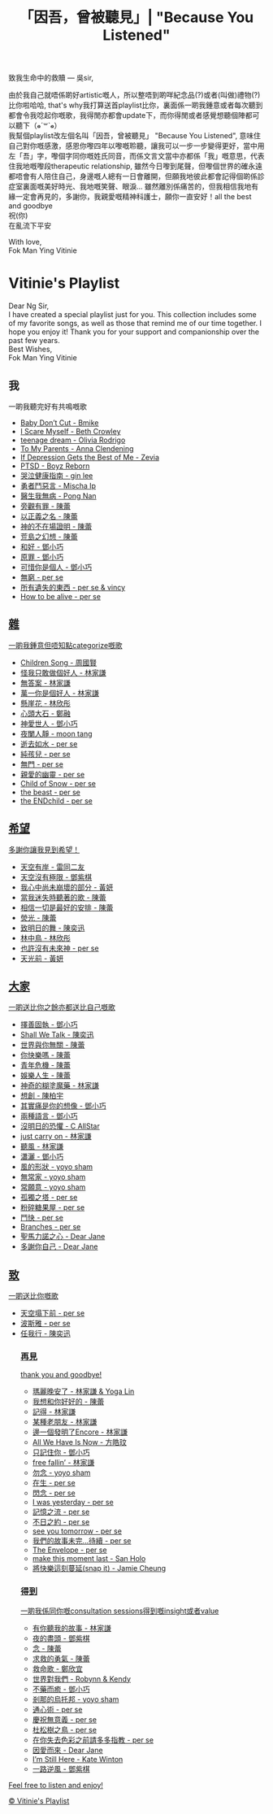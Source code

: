 <!DOCTYPE html>
<html lang="en">
<head>
    <meta charset="UTF-8">
    <meta name="viewport" content="width=device-width, initial-scale=1.0">
    <link rel="stylesheet" href="styles.css">
</head>
<body>
    <header>
        <h1>「因吾，曾被聽見」| "Because You Listened"</h1>
    </header>
    </head>
<body>
    <p>致我生命中的救贖 — 吳sir,</p>
    <p>由於我自己就唔係啲好artistic嘅人，所以整唔到啲咩紀念品(?)或者(叫做)禮物(?)比你啦哈哈, that's why我打算送首playlist比你，裏面係一啲我鍾意或者每次聽到都會令我唸起你嘅歌，我得閒亦都會update下，而你得閒或者感覺想聽個陣都可以聽下（๑⃙⃘ˊ꒳​ˋ๑⃙⃘）
        <br>我幫個playlist改左個名叫「因吾，曾被聽見」 "Because You Listened", 意味住自己對你嘅感激，感恩你嚟四年以嚟嘅聆聽，讓我可以一步一步變得更好，當中用左「吾」字，嚟個字同你嘅姓氏同音，而係文言文當中亦都係「我」嘅意思，代表住我地嘅嚟段therapeutic relationship, 雖然今日嚟到尾聲，但嚟個世界的確永遠都唔會有人陪住自己，身邊嘅人總有一日會離開，但願我地彼此都會記得個啲係診症室裏面嘅美好時光、我地嘅笑聲、眼淚... 雖然離別係痛苦的，但我相信我地有緣一定會再見的，多謝你，我親愛嘅精神科護士，願你一直安好！all the best and goodbye
        <br>祝(你)
        <br>在亂流下平安</p>
<footer>
    <p>With love, 
        <br>Fok Man Ying Vitinie</p>
</footer>
<div></div>
    <h1>Vitinie's Playlist</h1>
    <p>Dear Ng Sir,
    <br>I have created a special playlist just for you. This collection includes some of my favorite songs, as well as those that remind me of our time together. I hope you enjoy it! Thank you for your support and companionship over the past few years.
    <br>Best Wishes,
    <br>Fok Man Ying Vitinie</p>
    <main>
        <h2>我</h2>
        <body>一啲我聽完好有共鳴嘅歌</body>
        <ul id="song-list">
            <li><a href="https://www.youtube.com/watch?v=__Dw3YC6WzY&pp=0gcJCf0Ao7VqN5tD" target="_blank">Baby Don’t Cut - Bmike</li>
            <li><a href="https://www.youtube.com/watch?v=__Dw3YC6WzY&pp=0gcJCf0Ao7VqN5tD" target="_blank">I Scare Myself - Beth Crowley</li>
            <li><a href="https://youtu.be/F33uCg-3XiY?si=Fc3RGi1JEwPblBmX" target="_blank">teenage dream - Olivia Rodrigo</li>
            <li><a href="https://youtu.be/uQUrhYpPra0?si=hnewaYVakSn0TOMn" target="_blank">To My Parents - Anna Clendening</li>
            <li><a href="https://www.youtube.com/watch?v=Xq4M8WAiug4&pp=ygUhaWYgZGVwcmVzc2lvbiBnZXRzIHRoZSBiZXN0IG9mIG1l0gcJCd4JAYcqIYzv" target="_blank">If Depression Gets the Best of Me - Zevia</li>
            <li><a href="https://youtu.be/Sgs5sC3NAVk?si=VUZ5UtuLpfqVy6lw" target="_blank">PTSD - Boyz Reborn</li>
            <li><a href="https://youtu.be/L2I7TZCzBow?si=Ivjx891C8cDZVO_7" target="_blank">哭泣健康指南 - gin lee</li>
            <li><a href="https://youtu.be/ab6wgQ5m4L4?si=RUU24n6kgxD2jPP0" target="_blank">勇者鬥惡言 - Mischa Ip</li>
            <li><a href="https://youtu.be/UVIhHcKMi7s?si=d2sz7YRQqG9cfp_w" target="_blank">醫生我無病 - Pong Nan</li>
            <li><a href="https://youtu.be/rcOweqYYX1U?si=5A1FLs9imLT8LOMJ" target="_blank">旁觀有罪 - 陳蕾</li>
            <li><a href="https://youtu.be/CVqm_qM7lG0?si=Tp7zzvDhUReEsbW6" target="_blank">以正義之名 - 陳蕾</li>
            <li><a href="https://youtu.be/e_8z97iV2cI?si=oQ-npG0UwAZ0kfsP" target="_blank">神的不在場證明 - 陳蕾</li>
            <li><a href="https://youtu.be/coxeA969dGQ?si=vcjMO2V8hHvLJ5Hk" target="_blank">荒島之幻想 - 陳蕾</li>
            <li><a href="https://youtu.be/UdEqnJWyGLY?si=jge7q8AE_6BZaK5v" target="_blank">和好 - 鄧小巧</li>
            <li><a href="https://youtu.be/f_tG3VPOVf8?si=MJaSumf7ioP2MdxK" target="_blank">原罪 - 鄧小巧</li>
            <li><a href="https://youtu.be/vtp3bJb7RNE?si=ptfgwabSOU5m5VPQ" target="_blank">可惜你是個人 - 鄧小巧</li>
            <li><a href="https://youtu.be/v6ltnNnUfXE?si=KUfwHW9z6l2gnIMG" target="_blank">無窮 - per se</li>
            <li><a href="https://youtu.be/_5Bbfkl4fwE?si=6OBA07AUfJfEY_R-" target="_blank">所有遺失的東西 - per se & vincy</li>
            <li><a href="https://youtu.be/lrPTYvYsqFQ?si=9ez257LsGGMSN7z8" target="_blank">How to be alive - per se</li>
            </ul>
    </main>
    <main>
        <h2>雜</h2>
        <body>一啲我鍾意但唔知點categorize嘅歌</body>
        <ul id="song-list">
            <li><a href="https://youtu.be/Lsvry_XKJRE?si=bf5oETjJ6w0pm51F" target="_blank">Children Song - 周國賢</li>
            <li><a href="https://youtu.be/uDsV6TW903U?si=FaDI2iP07yVvcSa8" target="_blank">怪我只敢做個好人 - 林家謙</li>
            <li><a href="https://youtu.be/4VO_ZJ3H8E8?si=KCSvp5I7dEOpKSKQ" target="_blank">無答案 - 林家謙</li>
            <li><a href="https://youtu.be/3BgQTkguk0w?si=JrJUh9VoioXR5Hug" target="_blank">萬一你是個好人 - 林家謙</li>
            <li><a href="https://youtu.be/72Ha7Wk6t0g?si=vm6uptafJTDZim7v" target="_blank">懸崖花 - 林欣彤</li>
            <li><a href="https://youtu.be/8IYbahgvgQI?si=UAC8EoXS5BfdNsEA" target="_blank">心頭大石 - 鄭融</li>
            <li><a href="https://youtu.be/QIWasCe4IU8?si=clMpC3I3xrpgIq_m" target="_blank">神愛世人 - 鄧小巧</li>
            <li><a href="https://youtu.be/v3rDVWZd72c?si=Oik4kfNVIle4zW6L" target="_blank">夜闌人靜 - moon tang</li>
            <li><a href="https://youtu.be/eznbpqAlRy8?si=sg4p_TAbl_TjnOfK" target="_blank">逝去如水 - per se</li>
            <li><a href="https://youtu.be/8KrGB8lNyGc?si=oUbD_Ojzakzp2-hB" target="_blank">純孩兒 - per se</li>
            <li><a href="https://youtu.be/wJKHQU2GuwY?si=JxhWJJjUSaIePVNI" target="_blank">無門 - per se</li>
            <li><a href="https://youtu.be/gmeEHskNilg?si=Z8sJWeD3lGv4N5gi" target="_blank">親愛的幽靈 - per se</li>
            <li><a href="https://youtu.be/drf4eImkNS8?si=fFim01rlZoBPyFV1" target="_blank">Child of Snow - per se</li>
            <li><a href="https://youtu.be/FTdqtKAqlRI?si=tna4k6St_L_0hcaD" target="_blank">the beast - per se</li>
            <li><a href="https://youtu.be/2VPvbxMdAHQ?si=QssbFn08Fk7hAM6Z" target="_blank">the ENDchild - per se</li>
            </ul>
      </main>
    <main>
        <h2>希望</h2>
        <body>多謝你讓我見到希望！</body>
        <ul id="song-list">
            <li><a href="https://youtu.be/FapFw6qY1vY?si=pf0lPc4D4_Mbjdx5" target="_blank">天空有岸 - 雷同二友</li>
            <li><a href="https://youtu.be/gCQuEakOEFo?si=IHT77S2peMbQOZaF" target="_blank">天空沒有極限 - 鄧紫棋</li>
            <li><a href="https://youtu.be/JpSXjEVPeRQ?si=ac-_4BF8htjscXdz" target="_blank">我心中尚未崩壞的部分 - 黃妍</li>
            <li><a href="https://youtu.be/fcvzAC2K_H8?si=OUUWgaCvhY9pNvKz" target="_blank">當我迷失時聽著的歌 - 陳蕾</li>
            <li><a href="https://youtu.be/RJFcyoDhzKU?si=brA62rfz04cgHu-w" target="_blank">相信一切是最好的安排 - 陳蕾</li>
            <li><a href="https://youtu.be/aHI3OOUESdc?si=dAS58A9VLzZf_fwV" target="_blank">熒光 - 陳蕾</li>
            <li><a href="https://youtu.be/6gJTweOGxTU?si=i7_LmtAHXjcZLuHQ" target="_blank">致明日的舞 - 陳奕迅</li>
            <li><a href="https://youtu.be/Tf0fHAg3BBg?si=M9sCAgvgwmUsVWk8" target="_blank">林中鳥 - 林欣彤</li>
            <li><a href="https://youtu.be/r-Kw1canb5o?si=gxJTMCTU_RJuVaDZ" target="_blank">也許沒有未來神 - per se</li>
            <li><a href="https://youtu.be/EnguPjSw1Eo?si=_tcXzBsUt4REXQaw" target="_blank">天光前 - 黃妍</li>
        </main>
        </ul>
        <main>
        <h2>大家</h2>
        <body>一啲送比你之餘亦都送比自己嘅歌</body>
        <ul id="song-list">
            <li><a href="https://youtu.be/jOFrcTHJQaM?si=zRGHwurtoIDVv2s6" target="_blank">擇善固執 - 鄧小巧</li>
            <li><a href="https://youtu.be/YycDCuLIZnc?si=LNpER9FPNpfZ75mY" target="_blank">Shall We Talk - 陳奕迅</li>
            <li><a href="https://youtu.be/fN6eXrbxQFI?si=c9rwfnvLnWKXfeqb" target="_blank">世界與你無關 - 陳蕾</li>
            <li><a href="https://youtu.be/SaffTafBkH8?si=NsttZH0nxXckeF0S" target="_blank">你快樂嗎 - 陳蕾</li>
            <li><a href="https://youtu.be/nO-ht35P_z8?si=a4jiwKzrYWL-6S87" target="_blank">青年危機 - 陳蕾</li>
            <li><a href="https://youtu.be/faaExBhoIKM?si=0GJgRjFbwgbYGTYA" target="_blank">娛樂人生 - 陳蕾</li>
            <li><a href="https://youtu.be/jrP24ZSYHts?si=whsbqeqKG7RdbeaW" target="_blank">神奇的糊塗魔藥 - 林家謙</li>
            <li><a href="https://youtu.be/M5zGblqSzE4?si=YsbP0as_3TKCwi-P" target="_blank">想創 - 陳柏宇</li>
            <li><a href="https://youtu.be/XYIJuXN5hoE?si=nhhLy995-NwDGOMT" target="_blank">其實痛是你的想像 - 鄧小巧</li>
            <li><a href="https://youtu.be/cuo_rEGlwO0?si=FQT8rT5Ibwp6d633" target="_blank">兩種語言 - 鄧小巧</li>
            <li><a href="https://youtu.be/GmVtpXz1AL4?si=frtmubuP1BZP6p0z" target="_blank">沒明日的恐懼 - C AllStar</li>
            <li><a href="https://youtu.be/ievJesbs_fw?si=htAq92oQAjmU-JtG" target="_blank">just carry on - 林家謙</li>
            <li><a href="https://youtu.be/GOoRxCVCE-k?si=EojPFGSiEGouGLXz" target="_blank">聽風 - 林家謙</li>
            <li><a href="https://youtu.be/wjDpUogkZE8?si=UiY7SA5ib8NmTn7A" target="_blank">瀟灑 - 鄧小巧</li>
            <li><a href="https://youtu.be/KEb1Db47DAg?si=Hgxfx8glJgGHaKGz" target="_blank">風的形狀 - yoyo sham</li>
            <li><a href="https://youtu.be/hEcr6oU1nDc?si=-xSU3B8HEcDl9l_O" target="_blank">無常家 - yoyo sham</li>
            <li><a href="https://youtu.be/mPTM0aGP8lE?si=Zke2NrE7_New91U-" target="_blank">常願意 - yoyo sham</li>
            <li><a href="https://youtu.be/7i2NRC83X2A?si=2_XDGyZxwhe1nF7L" target="_blank">孤獨之塔 - per se</li>
            <li><a href="https://youtu.be/FjS50ATT1v0?si=vrjDUhdUUZ0h9qLu" target="_blank">粉碎糖果屋 - per se</li>
            <li><a href="https://youtu.be/mNaGQag63wA?si=yDb3FJKIQp3IiTzX" target="_blank">鬥快 - per se</li>
            <li><a href="https://youtu.be/vCzogbzbO88?si=vX5VRh7bMBr2irIW" target="_blank">Branches - per se</li>
            <li><a href="https://youtu.be/06DLtL10XdA?si=QAMRzhVZ0QpPiWM8" target="_blank">聖馬力諾之心 - Dear Jane</li>
            <li><a href="https://youtu.be/hQ-CEKgD8Gs?si=0t69kHuS-jixBdUa" target="_blank">多謝你自己 - Dear Jane</li>
</ul>
        </main>
        <main>
        <h2>致</h2>
        <body>一啲送比你嘅歌</body>
        <ul id="song-list">
            <li><a href="https://youtu.be/YJId-hlKy-g?si=7Cb095YxPFYZVnCQ" target="_blank">天空塌下前 - per se</li>
            <li><a href="https://youtu.be/PW7Y7VYul3g?si=xrpYmdq0lRZbWVNJ" target="_blank">波斯雅 - per se</li>
            <li><a href="https://youtu.be/oYw4uH80gcw?si=36ZAyCa7Mx4-iyry" target="_blank">任我行 - 陳奕迅</li>
            <!-- Add more songs as needed -->
          <main>
            <h3>再見</h3>
            <body>thank you and goodbye!</body>
            <ul id="song-list">
                <li><a href="https://youtu.be/xoyxVMt_sYE?si=hllRmN-V_WMjRUIH" target="_blank">瑪麗晚安了 - 林家謙 & Yoga Lin</li>
                <li><a href="https://youtu.be/fZSgY842Uq0?si=8b1jMPSga7UP0Fyy" target="_blank">我想和你好好的 - 陳蕾</li>
                <li><a href="https://youtu.be/JZYNGEudQx0?si=OEppZA2-kDa8LidI" target="_blank">記得 - 林家謙</li>
                <li><a href="https://youtu.be/bvhbM0JGsx4?si=ecQZMkYdPic9Y1ja" target="_blank">某種老朋友 - 林家謙</li>
                <li><a href="https://youtu.be/KpZL59NqkcY?si=hRJTaoACT8ylTGpx" target="_blank">邊一個發明了Encore - 林家謙</li>
                <li><a href="https://youtu.be/8Vo0Ccn99ms?si=p5vn_rUyNsLGRRPu" target="_blank">All We Have Is Now - 方皓玟</li>
                <li><a href="https://youtu.be/UWo3D-O28lE?si=t8MXOSkBlhv2sWhJ" target="_blank">只記住你 - 鄧小巧</li>
                <li><a href="https://youtu.be/C2XAyqQeEQE?si=YIeZQoloGs9xACC8" target="_blank">free fallin’ - 林家謙</li>
                <li><a href="https://youtu.be/sMjkxVOm5vw?si=rzmJiYW6KMg7avIf" target="_blank">勿念 - yoyo sham</li>
                <li><a href="https://youtu.be/x4Yb33Z_E1Y?si=HY_TtaNKZF1Jagij" target="_blank">在生 - per se</li>                
                <li><a href="https://youtu.be/7c65bLMVg-Y?si=Xlhw04_HovHRwzQp" target="_blank">閃念 - per se</li>
                <li><a href="https://youtu.be/4s_VrTkM09w?si=GDrxI3ctZbLvOtHI" target="_blank">I was yesterday - per se</li>
                <li><a href="https://youtu.be/wkLFffbRngw?si=o8ZlZKJagkT9WIgQ" target="_blank">記憶之流 - per se</li>
                <li><a href="https://youtu.be/7DwMVe166lw?si=ugugXqY3fuVE7NXu" target="_blank">不日之約 - per se</li>
                <li><a href="https://youtu.be/1TG7-UTMX08?si=uiGaH9yXlbivRID8" target="_blank">see you tomorrow - per se</li>                
                <li><a href="https://youtu.be/UaMqVH3cNhY?si=wUoi1atAz7-yGxW0" target="_blank">我們的故事未完...待續 - per se</li>
                <li><a href="https://youtu.be/RvDeoMDrnvU?si=Dj5HC0f3A-JT9FGL" target="_blank">The Envelope - per se</li>
                <li><a href="https://youtu.be/eI19mF6L2so?si=5kjd30nC33HGlp8Q" target="_blank">make this moment last - San Holo</li>
                <li><a href="https://youtu.be/qX9DScDsHIo?si=LuLc1lJFdoPuYFkp" target="_blank">將快樂這刻蔓延(snap it) - Jamie Cheung</li>
                </ul>
          </p><h3>得到</h3></p>
          <body>一啲我係同你嘅consultation sessions得到嘅insight或者value</body>
          <ul id="song-list">
              <li><a href="https://youtu.be/mw8bM7IPJto?si=9tnBqWiY-kokSudo" target="_blank">有你聽我的故事 - 林家謙</li>
              <li><a href="https://youtu.be/3OSGYTj08rU?si=ewCuJ1ovezZdif1P" target="_blank">夜的盡頭 - 鄧紫棋</li>
              <li><a href="https://youtu.be/heEjOa_-lw0?si=nhEGrItAN5E3odEQ" target="_blank">念 - 陳蕾</li>
              <li><a href="https://www.youtube.com/watch?v=fFWntYVQ_gg" target="_blank">求救的勇氣 - 陳蕾</li>
              <li><a href="https://youtu.be/MnDVOP3_IA4?si=L82XsWc7HgBJDLFg" target="_blank">救命歌 - 鄭欣宜</li>              
              <li><a href="https://youtu.be/JmoUGB5Xwik?si=C14806UJmvqeRzUU" target="_blank">世界對我們 - Robynn & Kendy</li>
              <li><a href="https://youtu.be/59WkWTJflbU?si=Vqq-funpXfeV_gjE" target="_blank">不藥而癒 - 鄧小巧</li>
              <li><a href="https://youtu.be/Fa0QL00-dso?si=aBeIJttSb2Z9TDaS" target="_blank">剎那的烏托邦 - yoyo sham</li>
              <li><a href="https://youtu.be/AsmxdD7DNKU?si=z5kT2wkAqyUw9-Ab" target="_blank">通心術 - per se</li>
              <li><a href="https://youtu.be/T-GMC5Hg2mQ?si=rKv8CwF5bAAy0QIR" target="_blank">慶祝無意義 - per se</li>              
              <li><a href="https://youtu.be/ElIB1dzAdaY?si=UsHEikiLhFi1L3tI" target="_blank">杜松樹之鳥 - per se</li>
              <li><a href="https://youtu.be/33CZ_fwUnFk?si=Cu0sdufjJI7O5nCc" target="_blank">在你失去色彩之前請多多指教 - per se</li>
              <li><a href="https://youtu.be/QeITxfn-wHI?si=cjB_w9pmBGtoD97b" target="_blank">因愛而來 - Dear Jane</li>
              <li><a href="https://youtu.be/Kaj1I0F0HnU?si=lyTQdWo7TKLA9aWX" target="_blank">I’m Still Here - Kate Winton</li>
              <li><a href="https://youtu.be/C117NWgCJ88?si=3GhZcapAqntc9BDd" target="_blank">一路逆風 - 鄧紫棋</li>
              <!-- Add more songs as needed -->
                  </ul>
        </main>
        <main>
</ul>
        <p>Feel free to listen and enjoy!</p>
    </main>
    <footer>
        <p>&copy; Vitinie's Playlist</p>
    </footer>
</body>
</html>
